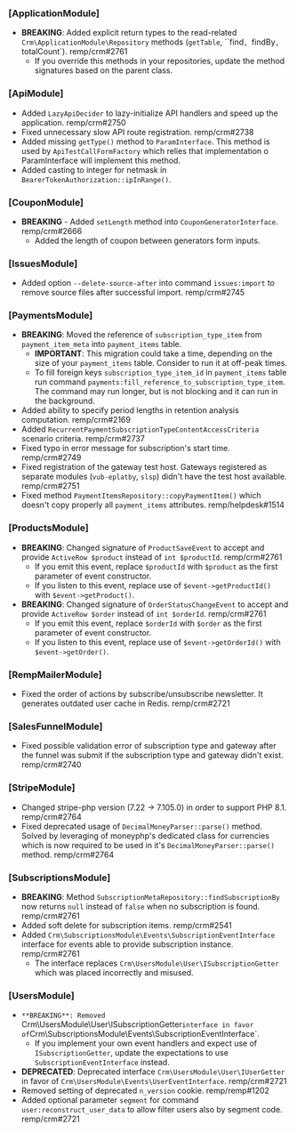 ### [ApplicationModule]

- **BREAKING**: Added explicit return types to the read-related `Crm\ApplicationModule\Repository` methods (`getTable`, ``find`, `findBy`, `totalCount`). remp/crm#2761
  - If you override this methods in your repositories, update the method signatures based on the parent class.

### [ApiModule]

- Added `LazyApiDecider` to lazy-initialize API handlers and speed up the application. remp/crm#2750
- Fixed unnecessary slow API route registration. remp/crm#2738
- Added missing `getType()` method to `ParamInterface`. This method is used by `ApiTestCallFormFactory` which relies that implementation o ParamInterface will implement this method.
- Added casting to integer for netmask in `BearerTokenAuthorization::ipInRange()`.

### [CouponModule]

- **BREAKING** - Added `setLength` method into `CouponGeneratorInterface`. remp/crm#2666
  - Added the length of coupon between generators form inputs.

### [IssuesModule]

- Added option `--delete-source-after` into command `issues:import` to remove source files after successful import. remp/crm#2745

### [PaymentsModule]

- **BREAKING**: Moved the reference of `subscription_type_item` from `payment_item_meta` into `payment_items` table.
  - **IMPORTANT**: This migration could take a time, depending on the size of your `payment_items` table. Consider to run it at off-peak times.
  - To fill foreign keys `subscription_type_item_id` in `payment_items` table run command `payments:fill_reference_to_subscription_type_item`. The command may run longer, but is not blocking and it can run in the background.
- Added ability to specify  period lengths in retention analysis computation. remp/crm#2169
- Added `RecurrentPaymentSubscriptionTypeContentAccessCriteria` scenario criteria. remp/crm#2737
- Fixed typo in error message for subscription's start time. remp/crm#2749
- Fixed registration of the gateway test host. Gateways registered as separate modules (`vub-eplatby`, `slsp`) didn't have the test host available. remp/crm#2751
- Fixed method `PaymentItemsRepository::copyPaymentItem()` which doesn't copy properly all `payment_items` attributes. remp/helpdesk#1514 

### [ProductsModule]

- **BREAKING**: Changed signature of `ProductSaveEvent` to accept and provide `ActiveRow $product` instead of `int $productId`. remp/crm#2761
  - If you emit this event, replace `$productId` with `$product` as the first parameter of event constructor.
  - If you listen to this event, replace use of `$event->getProductId()` with `$event->getProduct()`.
- **BREAKING**: Changed signature of `OrderStatusChangeEvent` to accept and provide `ActiveRow $order` instead of `int $orderId`. remp/crm#2761
  - If you emit this event, replace `$orderId` with `$order` as the first parameter of event constructor.
  - If you listen to this event, replace use of `$event->getOrderId()` with `$event->getOrder()`.

### [RempMailerModule]

- Fixed the order of actions by subscribe/unsubscribe newsletter. It generates outdated user cache in Redis. remp/crm#2721

### [SalesFunnelModule]

- Fixed possible validation error of subscription type and gateway after the funnel was submit if the subscription type and gateway didn't exist. remp/crm#2740

### [StripeModule]

- Changed stripe-php version (7.22 -> 7.105.0) in order to support PHP 8.1. remp/crm#2764
- Fixed deprecated usage of `DecimalMoneyParser::parse()` method. Solved by leveraging of moneyphp's dedicated class for currencies which is now required to be used in it's `DecimalMoneyParser::parse()` method. remp/crm#2764

### [SubscriptionsModule]

- **BREAKING**: Method `SubscriptionMetaRepository::findSubscriptionBy` now returns `null` instead of `false` when no subscription is found. remp/crm#2761
- Added soft delete for subscription items. remp/crm#2541
- Added `Crm\SubscriptionsModule\Events\SubscriptionEventInterface` interface for events able to provide subscription instance. remp/crm#2761
  - The interface replaces `Crm\UsersModule\User\ISubscriptionGetter` which was placed incorrectly and misused.

### [UsersModule]

- `**BREAKING**: Removed `Crm\UsersModule\User\ISubscriptionGetter` interface in favor of `Crm\SubscriptionsModule\Events\SubscriptionEventInterface`.
  - If you implement your own event handlers and expect use of `ISubscriptionGetter`, update the expectations to use `SubscriptionEventInterface` instead.
- **DEPRECATED**: Deprecated interface `Crm\UsersModule\User\IUserGetter` in favor of `Crm\UsersModule\Events\UserEventInterface`. remp/crm#2721
- Removed setting of deprecated `n_version` cookie. remp/remp#1202
- Added optional parameter `segment` for command `user:reconstruct_user_data` to allow filter users also by segment code. remp/crm#2721
